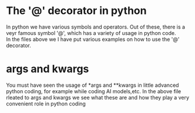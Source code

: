 # The '@' decorator in python

In python we have various symbols and operators. Out of these, there is a veyr famous symbol '@', which has a variety of usage in python code.
<br>
In the files above we I have put various examples on how to use the '@' decorator.

# args and kwargs
You must have seen the usage of *args and **kwargs in little advanced python coding, for example while coding AI models,etc. In the above file rleated to args and kwargs we see what these are and how they play a very convenient role
in python coding


